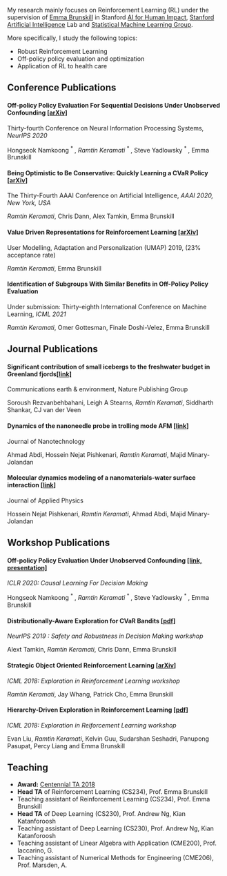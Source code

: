 
My research mainly focuses on Reinforcement Learning (RL) under the
supervision of [Emma Brunskill](https://cs.stanford.edu/people/ebrun/)
in Stanford [AI for Human Impact](https://twitter.com/aiforhi?lang=en),
[Stanford Artificial Intelligence](http://ai.stanford.edu) Lab and
[Statistical Machine Learning Group](http://statsml.stanford.edu/index.html).

More specifically, I study the following topics:
 
- Robust Reinforcement Learning
- Off-policy policy evaluation and optimization
- Application of RL to health care

## Conference Publications

#### Off-policy Policy Evaluation For Sequential Decisions Under Unobserved Confounding [[arXiv]](https://arxiv.org/pdf/2003.05623.pdf)
Thirty-fourth Conference on Neural Information Processing Systems, *NeurIPS 2020*

Hongseok Namkoong <sup> * </sup>, *Ramtin Keramati* <sup> * </sup>, Steve Yadlowsky <sup> * </sup>, Emma Brunskill

#### Being Optimistic to Be Conservative: Quickly Learning a CVaR Policy [[arXiv](https://arxiv.org/pdf/1911.01546.pdf)]
The Thirty-Fourth AAAI Conference on Artificial Intelligence, *AAAI 2020, New York, USA*

*Ramtin Keramati*, Chris Dann, Alex Tamkin, Emma Brunskill

#### Value Driven Representations for Reinforcement Learning [[arXiv](https://arxiv.org/pdf/2004.01223.pdf)]
User Modelling, Adaptation and Personalization (UMAP) 2019, (23% acceptance rate)

*Ramtin Keramati*, Emma Brunskill

#### Identification of Subgroups With Similar Benefits in Off-Policy Policy Evaluation
Under submission: Thirty-eighth International Conference on Machine Learning, *ICML 2021*

*Ramtin Keramati*, Omer Gottesman, Finale Doshi-Velez, Emma Brunskill

## Journal Publications

#### Significant contribution of small icebergs to the freshwater budget in Greenland fjords[[link]](https://www.nature.com/articles/s43247-020-00032-3)
Communications earth & environment, Nature Publishing Group

Soroush Rezvanbehbahani, Leigh A Stearns, *Ramtin Keramati*, Siddharth Shankar, CJ van der Veen

#### Dynamics of the nanoneedle probe in trolling mode AFM [[link](http://iopscience.iop.org/article/10.1088/0957-4484/26/20/205702/meta)]
Journal of Nanotechnology

Ahmad Abdi, Hossein Nejat Pishkenari, *Ramtin Keramati*, Majid Minary-Jolandan

#### Molecular dynamics modeling of a nanomaterials-water surface interaction [[link](https://aip.scitation.org/doi/abs/10.1063/1.4947189)]
Journal of Applied Physics

Hossein Nejat Pishkenari, *Ramtin Keramati*, Ahmad Abdi, Majid Minary-Jolandan

## Workshop Publications

#### Off-policy Policy Evaluation Under Unobserved Confounding [[link, presentation]](https://causalrlworkshop.github.io/program/cldm_7.html)
*ICLR 2020: Causal Learning For Decision Making*

Hongseok Namkoong <sup> * </sup>, *Ramtin Keramati* <sup> * </sup>, Steve Yadlowsky <sup> * </sup>, Emma Brunskill

#### Distributionally-Aware Exploration for CVaR Bandits [[pdf]](/assets/pdf/CVaR_Bandit.pdf)
*NeurIPS 2019 : Safety and Robustness in Decision Making workshop*

Alext Tamkin, *Ramtin Keramati*, Chris Dann, Emma Brunskill

#### Strategic Object Oriented Reinforcement Learning [[arXiv](https://arxiv.org/abs/1806.00175)]
*ICML 2018: Exploration in Reinforcement Learning workshop*

*Ramtin Keramati*, Jay Whang, Patrick Cho, Emma Brunskill

#### Hierarchy-Driven Exploration in Reinforcement Learning [[pdf](/assets/pdf/HRL_ERL.pdf)]
*ICML 2018: Exploration in Reiforcement Learning workshop*

Evan Liu, *Ramtin Keramati*, Kelvin Guu, Sudarshan Seshadri, Panupong Pasupat, Percy Liang and Emma Brunskill

## Teaching

- **Award:** [Centennial TA 2018](https://teachingcommons.stanford.edu/grants-awards/teaching-awards/centennial-teaching-assistant-awards)
- **Head TA** of Reinforcement Learning (CS234), Prof. Emma Brunskill
- Teaching assistant of Reinforcement Learning (CS234), Prof. Emma Brunskill
- **Head TA** of Deep Learning (CS230), Prof. Andrew Ng, Kian Katanforoosh
- Teaching assistant of Deep Learning (CS230), Prof. Andrew Ng, Kian Katanforoosh
- Teaching assistant of Linear Algebra with Application (CME200), Prof. Iaccarino, G.
- Teaching assistant of Numerical Methods for Engineering (CME206), Prof. Marsden, A.